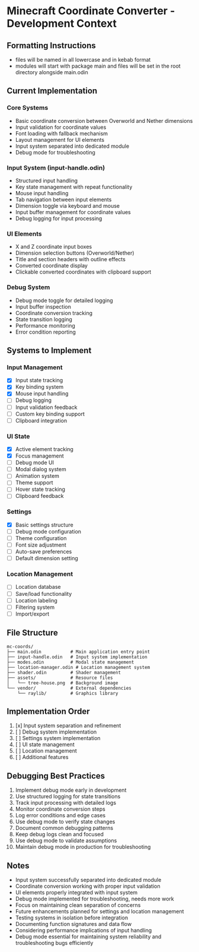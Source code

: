 # Minecraft Coordinate Converter - Development Context

## Formatting Instructions
- files will be named in all lowercase and in kebab format
- modules will start with package main and files will be set in the root directory alongside main.odin

## Current Implementation

### Core Systems
- Basic coordinate conversion between Overworld and Nether dimensions
- Input validation for coordinate values
- Font loading with fallback mechanism
- Layout management for UI elements
- Input system separated into dedicated module
- Debug mode for troubleshooting

### Input System (input-handle.odin)
- Structured input handling
- Key state management with repeat functionality
- Mouse input handling
- Tab navigation between input elements
- Dimension toggle via keyboard and mouse
- Input buffer management for coordinate values
- Debug logging for input processing

### UI Elements
- X and Z coordinate input boxes
- Dimension selection buttons (Overworld/Nether)
- Title and section headers with outline effects
- Converted coordinate display
- Clickable converted coordinates with clipboard support

### Debug System
- Debug mode toggle for detailed logging
- Input buffer inspection
- Coordinate conversion tracking
- State transition logging
- Performance monitoring
- Error condition reporting

## Systems to Implement

### Input Management
- [x] Input state tracking
- [x] Key binding system
- [x] Mouse input handling
- [ ] Debug logging
- [ ] Input validation feedback
- [ ] Custom key binding support
- [ ] Clipboard integration

### UI State
- [x] Active element tracking
- [x] Focus management
- [ ] Debug mode UI
- [ ] Modal dialog system
- [ ] Animation system
- [ ] Theme support
- [ ] Hover state tracking
- [ ] Clipboard feedback

### Settings
- [x] Basic settings structure
- [ ] Debug mode configuration
- [ ] Theme configuration
- [ ] Font size adjustment
- [ ] Auto-save preferences
- [ ] Default dimension setting

### Location Management
- [ ] Location database
- [ ] Save/load functionality
- [ ] Location labeling
- [ ] Filtering system
- [ ] Import/export

## File Structure
```
mc-coords/
├── main.odin           # Main application entry point
├── input-handle.odin   # Input system implementation
├── modes.odin          # Modal state management
├── location-manager.odin # Location management system
├── shader.odin         # Shader management
├── assets/             # Resource files
│   └── tree-house.png  # Background image
└── vendor/             # External dependencies
    └── raylib/         # Graphics library
```

## Implementation Order
1. [x] Input system separation and refinement
2. [ ] Debug system implementation
3. [ ] Settings system implementation
4. [ ] UI state management
5. [ ] Location management
6. [ ] Additional features

## Debugging Best Practices
1. Implement debug mode early in development
2. Use structured logging for state transitions
3. Track input processing with detailed logs
4. Monitor coordinate conversion steps
5. Log error conditions and edge cases
6. Use debug mode to verify state changes
7. Document common debugging patterns
8. Keep debug logs clean and focused
9. Use debug mode to validate assumptions
10. Maintain debug mode in production for troubleshooting

## Notes
- Input system successfully separated into dedicated module
- Coordinate conversion working with proper input validation
- UI elements properly integrated with input system
- Debug mode implemented for troubleshooting, needs more work
- Focus on maintaining clean separation of concerns
- Future enhancements planned for settings and location management
- Testing systems in isolation before integration
- Documenting function signatures and data flow
- Considering performance implications of input handling
- Debug mode essential for maintaining system reliability and troubleshooting bugs efficiently